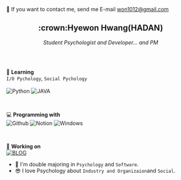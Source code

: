 <!-- icons here https://simpleicons.org/ -->

💬   If you want to contact me, send me E-mail <a href="mailto:won1012@gmail.com">won1012@gmail.com</a></p>

<h2 align='center'><strong>:crown:Hyewon Hwang</strong>(HADAN)</h2>
<p align='center'><i>Student Psychologist and Developer... and PM</i></p><br>
<br>

:paw_prints: **Learning**<br>
`I/O Pychology`, `Social Pychology`
<br><br>
![Python](https://img.shields.io/badge/-Python-5981c2?logo=Python&logoColor=white&labelColor=5981c2)
![JAVA](https://img.shields.io/badge/-JAVA-ff5d57?logo=JAVA&logoColor=white&labelColor=ff5d57)

<br>

💻 **Programming with**<br>
![Github](https://img.shields.io/badge/-Github-black?logo=GitHub&logoColor=white&labelColor=black)
![Notion](https://img.shields.io/badge/-Notion-grey?logo=Notion&logoColor=white&labelColor=grey)
![Windows](https://img.shields.io/badge/-Windows-indigo?logo=Windows&logoColor=white&labelColor=indigo)

<br>

:shell: **Working on**<br>
[![BLOG](https://img.shields.io/badge/-BLOG-79b3a4?logo=GitHub&logoColor=white&labelColor=79b3a4)](https://hadan-hwh.github.io)

- :school_satchel: I'm double majoring in `Psychology` and `Software`.
- :sunglasses: I love Psychology about `Industry and Organizaion`and `Social`.

